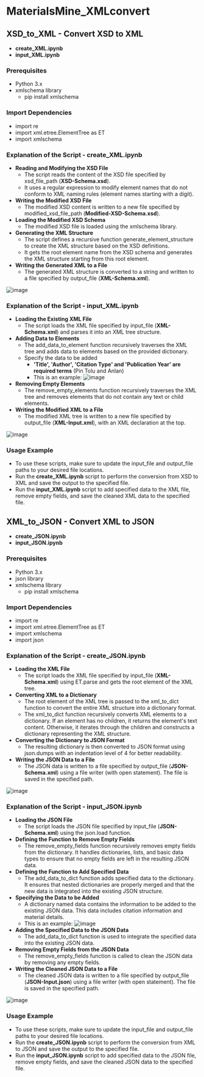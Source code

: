# MaterialsMine_XMLconvert

## **XSD_to_XML** - Convert XSD to XML
  - **create_XML.ipynb**
  - **input_XML.ipynb**

### **Prerequisites**
  - Python 3.x
  - xmlschema library
      - pip install xmlschema

### **Import Dependencies**
  - import re
  - import xml.etree.ElementTree as ET
  - import xmlschema

### **Explanation of the Script - create_XML.ipynb**
  - **Reading and Modifying the XSD File**
    - The script reads the content of the XSD file specified by xsd_file_path (**XSD-Schema.xsd**).
    - It uses a regular expression to modify element names that do not conform to XML naming rules (element names starting with a digit).
  - **Writing the Modified XSD File**
    - The modified XSD content is written to a new file specified by modified_xsd_file_path (**Modified-XSD-Schema.xsd**).
  - **Loading the Modified XSD Schema**
    - The modified XSD file is loaded using the xmlschema library.
  - **Generating the XML Structure**
    - The script defines a recursive function generate_element_structure to create the XML structure based on the XSD definitions.
    - It gets the root element name from the XSD schema and generates the XML structure starting from this root element.
  - **Writing the Generated XML to a File**
    - The generated XML structure is converted to a string and written to a file specified by output_file (**XML-Schema.xml**).

![image](https://github.com/jhyang13/MaterialsMine_XMLconvert/assets/98197333/ac69894e-1122-4e02-9062-f85e6d8c9c5e)

### **Explanation of the Script - input_XML.ipynb**
 - **Loading the Existing XML File**
   - The script loads the XML file specified by input_file (**XML-Schema.xml**) and parses it into an XML tree structure.
 - **Adding Data to Elements**
   - The add_data_to_element function recursively traverses the XML tree and adds data to elements based on the provided dictionary.
   - Specify the data to be added
     - **'Title', 'Author', 'Citation Type' and 'Publication Year' are required terms** (Pin Tolu and Anlan)
     - This is an example:
![image](https://github.com/jhyang13/MaterialsMine_XMLconvert/assets/98197333/6980e95f-155d-4a67-b57c-a3eb791d1ed5)
 - **Removing Empty Elements**
   - The remove_empty_elements function recursively traverses the XML tree and removes elements that do not contain any text or child elements.
 - **Writing the Modified XML to a File**
   - The modified XML tree is written to a new file specified by output_file (**XML-Input.xml**), with an XML declaration at the top.

![image](https://github.com/jhyang13/MaterialsMine_XMLconvert/assets/98197333/1ff7e212-c634-4f74-a42a-d9255d031574)

### Usage Example
- To use these scripts, make sure to update the input_file and output_file paths to your desired file locations.
- Run the **create_XML.ipynb** script to perform the conversion from XSD to XML and save the output to the specified file.
- Run the **input_XML.ipynb** script to add specified data to the XML file, remove empty fields, and save the cleaned XML data to the specified file.





## **XML_to_JSON** - Convert XML to JSON
  - **create_JSON.ipynb**
  - **input_JSON.ipynb**

### **Prerequisites**
  - Python 3.x
  - json library
  - xmlschema library
      - pip install xmlschema

### **Import Dependencies**
  - import re
  - import xml.etree.ElementTree as ET
  - import xmlschema
  - import json

### **Explanation of the Script - create_JSON.ipynb**
  - **Loading the XML File**
      - The script loads the XML file specified by input_file (**XML-Schema.xml**) using ET.parse and gets the root element of the XML tree.
  - **Converting XML to a Dictionary**
    - The root element of the XML tree is passed to the xml_to_dict function to convert the entire XML structure into a dictionary format.
    - The xml_to_dict function recursively converts XML elements to a dictionary. If an element has no children, it returns the element's text content. Otherwise, it iterates through the children and constructs a dictionary representing the XML structure.
  - **Converting the Dictionary to JSON Format**
    - The resulting dictionary is then converted to JSON format using json.dumps with an indentation level of 4 for better readability.
  - **Writing the JSON Data to a File**
    - The JSON data is written to a file specified by output_file (**JSON-Schema.xml**) using a file writer (with open statement). The file is saved in the specified path.

![image](https://github.com/user-attachments/assets/1de837e6-250e-42d6-89c7-9b6026b3c488)


### **Explanation of the Script - input_JSON.ipynb**
 - **Loading the JSON File**
   - The script loads the JSON file specified by input_file (**JSON-Schema.xml**) using the json.load function.
 - **Defining the Function to Remove Empty Fields**
   -  The remove_empty_fields function recursively removes empty fields from the dictionary. It handles dictionaries, lists, and basic data types to ensure that no empty fields are left in the resulting JSON data.
  - **Defining the Function to Add Specified Data**
    - The add_data_to_dict function adds specified data to the dictionary. It ensures that nested dictionaries are properly merged and that the new data is integrated into the existing JSON structure.
  - **Specifying the Data to be Added**
    - A dictionary named data contains the information to be added to the existing JSON data. This data includes citation information and material details.
    - This is an example:
![image](https://github.com/user-attachments/assets/a985edba-f565-43db-9aea-91252ff2b5e2)
  - **Adding the Specified Data to the JSON Data**
    - The add_data_to_dict function is used to integrate the specified data into the existing JSON data.
  - **Removing Empty Fields from the JSON Data**
    - The remove_empty_fields function is called to clean the JSON data by removing any empty fields.
  - **Writing the Cleaned JSON Data to a File**
    - The cleaned JSON data is written to a file specified by output_file (**JSON-Input.json**) using a file writer (with open statement). The file is saved in the specified path.

![image](https://github.com/user-attachments/assets/3b97efcb-8733-4a9d-8e7f-02d191e33694)

### Usage Example
- To use these scripts, make sure to update the input_file and output_file paths to your desired file locations.
- Run the **create_JSON.ipynb** script to perform the conversion from XML to JSON and save the output to the specified file.
- Run the **input_JSON.ipynb** script to add specified data to the JSON file, remove empty fields, and save the cleaned JSON data to the specified file.



